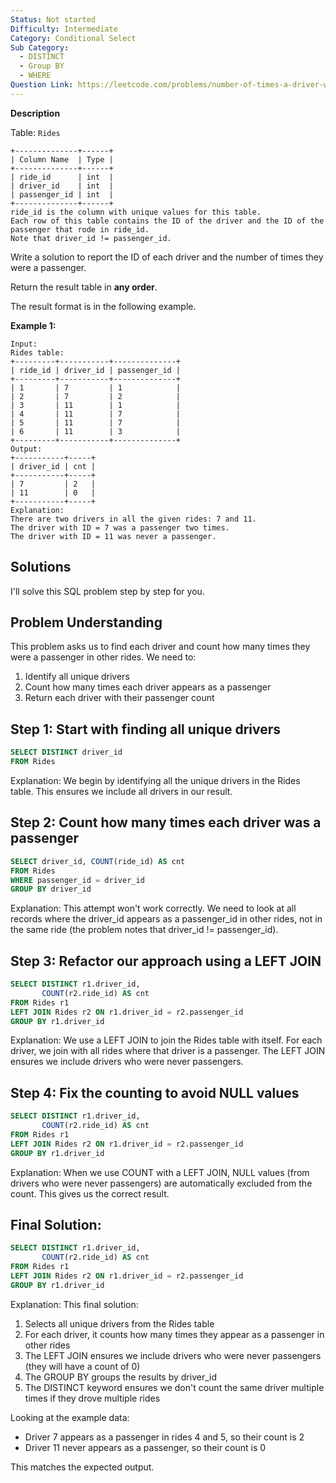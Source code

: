```yaml
---
Status: Not started
Difficulty: Intermediate
Category: Conditional Select
Sub Category:
  - DISTINCT
  - Group BY
  - WHERE
Question Link: https://leetcode.com/problems/number-of-times-a-driver-was-a-passenger
---
```

**Description**

Table: `Rides`

```Plain
+--------------+------+
| Column Name  | Type |
+--------------+------+
| ride_id      | int  |
| driver_id    | int  |
| passenger_id | int  |
+--------------+------+
ride_id is the column with unique values for this table.
Each row of this table contains the ID of the driver and the ID of the passenger that rode in ride_id.
Note that driver_id != passenger_id.
```

Write a solution to report the ID of each driver and the number of times they were a passenger.

Return the result table in **any order**.

The result format is in the following example.

**Example 1:**

```Plain
Input:
Rides table:
+---------+-----------+--------------+
| ride_id | driver_id | passenger_id |
+---------+-----------+--------------+
| 1       | 7         | 1            |
| 2       | 7         | 2            |
| 3       | 11        | 1            |
| 4       | 11        | 7            |
| 5       | 11        | 7            |
| 6       | 11        | 3            |
+---------+-----------+--------------+
Output:
+-----------+-----+
| driver_id | cnt |
+-----------+-----+
| 7         | 2   |
| 11        | 0   |
+-----------+-----+
Explanation:
There are two drivers in all the given rides: 7 and 11.
The driver with ID = 7 was a passenger two times.
The driver with ID = 11 was never a passenger.
```

## Solutions

I'll solve this SQL problem step by step for you.

## Problem Understanding

This problem asks us to find each driver and count how many times they were a passenger in other rides. We need to:

1. Identify all unique drivers
2. Count how many times each driver appears as a passenger
3. Return each driver with their passenger count

## Step 1: Start with finding all unique drivers

```SQL
SELECT DISTINCT driver_id
FROM Rides
```

Explanation: We begin by identifying all the unique drivers in the Rides table. This ensures we include all drivers in our result.

## Step 2: Count how many times each driver was a passenger

```SQL
SELECT driver_id, COUNT(ride_id) AS cnt
FROM Rides
WHERE passenger_id = driver_id
GROUP BY driver_id
```

Explanation: This attempt won't work correctly. We need to look at all records where the driver_id appears as a passenger_id in other rides, not in the same ride (the problem notes that driver_id != passenger_id).

## Step 3: Refactor our approach using a LEFT JOIN

```SQL
SELECT DISTINCT r1.driver_id,
       COUNT(r2.ride_id) AS cnt
FROM Rides r1
LEFT JOIN Rides r2 ON r1.driver_id = r2.passenger_id
GROUP BY r1.driver_id
```

Explanation: We use a LEFT JOIN to join the Rides table with itself. For each driver, we join with all rides where that driver is a passenger. The LEFT JOIN ensures we include drivers who were never passengers.

## Step 4: Fix the counting to avoid NULL values

```SQL
SELECT DISTINCT r1.driver_id,
       COUNT(r2.ride_id) AS cnt
FROM Rides r1
LEFT JOIN Rides r2 ON r1.driver_id = r2.passenger_id
GROUP BY r1.driver_id
```

Explanation: When we use COUNT with a LEFT JOIN, NULL values (from drivers who were never passengers) are automatically excluded from the count. This gives us the correct result.

## Final Solution:

```SQL
SELECT DISTINCT r1.driver_id,
       COUNT(r2.ride_id) AS cnt
FROM Rides r1
LEFT JOIN Rides r2 ON r1.driver_id = r2.passenger_id
GROUP BY r1.driver_id
```

Explanation: This final solution:

1. Selects all unique drivers from the Rides table
2. For each driver, it counts how many times they appear as a passenger in other rides
3. The LEFT JOIN ensures we include drivers who were never passengers (they will have a count of 0)
4. The GROUP BY groups the results by driver_id
5. The DISTINCT keyword ensures we don't count the same driver multiple times if they drove multiple rides

Looking at the example data:

- Driver 7 appears as a passenger in rides 4 and 5, so their count is 2
- Driver 11 never appears as a passenger, so their count is 0

This matches the expected output.